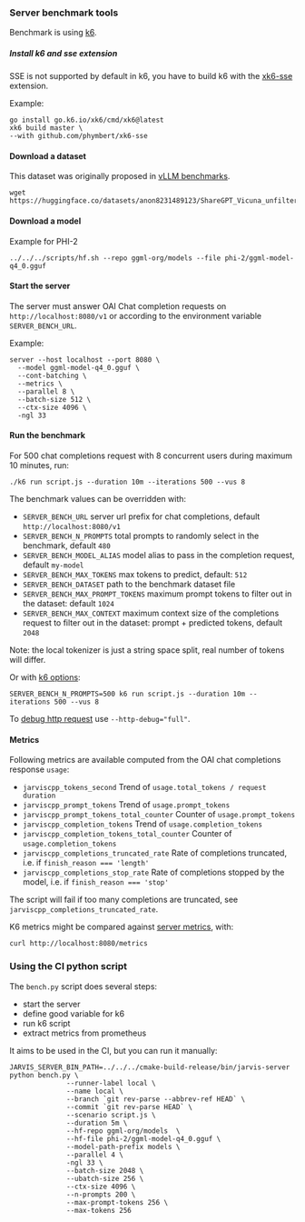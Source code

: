 ### Server benchmark tools

Benchmark is using [k6](https://k6.io/).

##### Install k6 and sse extension

SSE is not supported by default in k6, you have to build k6 with the [xk6-sse](https://github.com/phymbert/xk6-sse) extension.

Example:
```shell
go install go.k6.io/xk6/cmd/xk6@latest
xk6 build master \
--with github.com/phymbert/xk6-sse
```

#### Download a dataset

This dataset was originally proposed in [vLLM benchmarks](https://github.com/vllm-project/vllm/blob/main/benchmarks/README.md).

```shell
wget https://huggingface.co/datasets/anon8231489123/ShareGPT_Vicuna_unfiltered/resolve/main/ShareGPT_V3_unfiltered_cleaned_split.json
```

#### Download a model
Example for PHI-2

```shell
../../../scripts/hf.sh --repo ggml-org/models --file phi-2/ggml-model-q4_0.gguf
```

#### Start the server
The server must answer OAI Chat completion requests on `http://localhost:8080/v1` or according to the environment variable `SERVER_BENCH_URL`.

Example:
```shell
server --host localhost --port 8080 \
  --model ggml-model-q4_0.gguf \
  --cont-batching \
  --metrics \
  --parallel 8 \
  --batch-size 512 \
  --ctx-size 4096 \
  -ngl 33
```

#### Run the benchmark

For 500 chat completions request with 8 concurrent users during maximum 10 minutes, run:
```shell
./k6 run script.js --duration 10m --iterations 500 --vus 8
```

The benchmark values can be overridden with:
- `SERVER_BENCH_URL` server url prefix for chat completions, default `http://localhost:8080/v1`
- `SERVER_BENCH_N_PROMPTS` total prompts to randomly select in the benchmark, default `480`
- `SERVER_BENCH_MODEL_ALIAS` model alias to pass in the completion request, default `my-model`
- `SERVER_BENCH_MAX_TOKENS` max tokens to predict, default: `512`
- `SERVER_BENCH_DATASET` path to the benchmark dataset file
- `SERVER_BENCH_MAX_PROMPT_TOKENS` maximum prompt tokens to filter out in the dataset: default `1024`
- `SERVER_BENCH_MAX_CONTEXT` maximum context size of the completions request to filter out in the dataset: prompt + predicted tokens, default `2048`

Note: the local tokenizer is just a string space split, real number of tokens will differ.

Or with [k6 options](https://k6.io/docs/using-k6/k6-options/reference/):

```shell
SERVER_BENCH_N_PROMPTS=500 k6 run script.js --duration 10m --iterations 500 --vus 8
```

To [debug http request](https://k6.io/docs/using-k6/http-debugging/) use `--http-debug="full"`.

#### Metrics

Following metrics are available computed from the OAI chat completions response `usage`:
- `jarviscpp_tokens_second` Trend of `usage.total_tokens / request duration`
- `jarviscpp_prompt_tokens` Trend of `usage.prompt_tokens`
- `jarviscpp_prompt_tokens_total_counter` Counter of `usage.prompt_tokens`
- `jarviscpp_completion_tokens` Trend of `usage.completion_tokens`
- `jarviscpp_completion_tokens_total_counter` Counter of `usage.completion_tokens`
- `jarviscpp_completions_truncated_rate` Rate of completions truncated, i.e. if `finish_reason === 'length'`
- `jarviscpp_completions_stop_rate` Rate of completions stopped by the model, i.e. if `finish_reason === 'stop'`

The script will fail if too many completions are truncated, see `jarviscpp_completions_truncated_rate`.

K6 metrics might be compared against [server metrics](../README.md), with:

```shell
curl http://localhost:8080/metrics
```

### Using the CI python script
The `bench.py` script does several steps:
- start the server
- define good variable for k6
- run k6 script
- extract metrics from prometheus

It aims to be used in the CI, but you can run it manually:

```shell
JARVIS_SERVER_BIN_PATH=../../../cmake-build-release/bin/jarvis-server python bench.py \
              --runner-label local \
              --name local \
              --branch `git rev-parse --abbrev-ref HEAD` \
              --commit `git rev-parse HEAD` \
              --scenario script.js \
              --duration 5m \
              --hf-repo ggml-org/models	 \
              --hf-file phi-2/ggml-model-q4_0.gguf \
              --model-path-prefix models \
              --parallel 4 \
              -ngl 33 \
              --batch-size 2048 \
              --ubatch-size	256 \
              --ctx-size 4096 \
              --n-prompts 200 \
              --max-prompt-tokens 256 \
              --max-tokens 256
```
